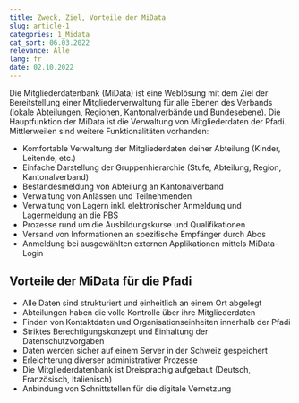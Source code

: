```yaml
---
title: Zweck, Ziel, Vorteile der MiData
slug: article-1
categories: 1_Midata
cat_sort: 06.03.2022
relevance: Alle
lang: fr
date: 02.10.2022
---
```


Die Mitgliederdatenbank (MiData) ist eine Weblösung mit dem Ziel der Bereitstellung einer Mitgliederverwaltung für alle Ebenen des Verbands (lokale Abteilungen, Regionen, Kantonalverbände und Bundesebene). Die Hauptfunktion der MiData ist die Verwaltung von Mitgliederdaten der Pfadi. Mittlerweilen sind weitere Funktionalitäten vorhanden:  

* Komfortable Verwaltung der Mitgliederdaten deiner Abteilung (Kinder, Leitende, etc.)  
* Einfache Darstellung der Gruppenhierarchie (Stufe, Abteilung, Region, Kantonalverband)  
* Bestandesmeldung von Abteilung an Kantonalverband 
* Verwaltung von Anlässen und Teilnehmenden 
* Verwaltung von Lagern inkl. elektronischer Anmeldung und Lagermeldung an die PBS 
* Prozesse rund um die Ausbildungskurse und Qualifikationen
* Versand von Informationen an spezifische Empfänger durch Abos 
* Anmeldung bei ausgewählten externen Applikationen mittels MiData-Login 

## Vorteile der MiData für die Pfadi

* Alle Daten sind strukturiert und einheitlich an einem Ort abgelegt 
* Abteilungen haben die volle Kontrolle über ihre Mitgliederdaten 
* Finden von Kontaktdaten und Organisationseinheiten innerhalb der Pfadi 
* Striktes Berechtigungskonzept und Einhaltung der Datenschutzvorgaben 
* Daten werden sicher auf einem Server in der Schweiz gespeichert  
* Erleichterung diverser administrativer Prozesse  
* Die Mitgliederdatenbank ist Dreisprachig aufgebaut (Deutsch, Französisch, Italienisch) 
* Anbindung von Schnittstellen für die digitale Vernetzung 
